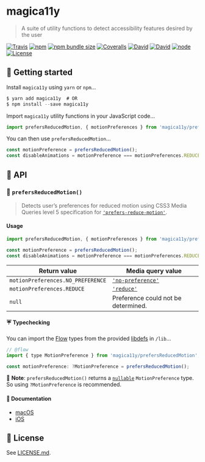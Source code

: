 magica11y
=========
> A suite of utility functions to detect accessibility features desired by the user

[![Travis](https://img.shields.io/travis/magica11y/magica11y.svg?style=for-the-badge "Build status")](https://travis-ci.org/magica11y/magica11y)
[![npm](https://img.shields.io/npm/v/magica11y.svg?style=for-the-badge)](https://www.npmjs.com/package/magica11y)
[![npm bundle size](https://img.shields.io/bundlephobia/minzip/magica11y.svg?style=for-the-badge)](https://www.npmjs.com/package/magica11y)
[![Coveralls](https://img.shields.io/coveralls/magica11y/magica11y.svg?style=for-the-badge "Test coverage status")](https://coveralls.io/r/magica11y/magica11y)
[![David](https://img.shields.io/david/magica11y/magica11y.svg?style=for-the-badge)](https://david-dm.org/magica11y/magica11y)
[![David](https://img.shields.io/david/dev/magica11y/magica11y.svg?style=for-the-badge)](https://david-dm.org/magica11y/magica11y?type=dev)
[![node](https://img.shields.io/node/v/magica11y.svg?style=for-the-badge)](https://www.npmjs.com/package/magica11y)
[![License](https://img.shields.io/github/license/magica11y/magica11y.svg?style=for-the-badge)](LICENSE.md)

## 🚀 Getting started

Install `magica11y` using `yarn` or `npm`…

```js
$ yarn add magica11y  # OR
$ npm install --save magica11y
```

Import `magica11y` utility functions in your JavaScript code…

```js
import prefersReducedMotion, { motionPreferences } from 'magica11y/prefersReducedMotion';
```

You can then use `prefersReducedMotion`…

```js
const motionPreference = prefersReducedMotion();
const disableAnimations = motionPreference === motionPreferences.REDUCE;
```

## 🗼 API

### 🎢 `prefersReducedMotion()`

> Detects user’s preferences for reduced motion using CSS3 Media Queries level 5 specification for [`'prefers-reduce-motion'`](https://drafts.csswg.org/mediaqueries-5/#prefers-reduced-motion).

#### Usage

```js
import prefersReducedMotion, { motionPreferences } from 'magica11y/prefersReducedMotion';

const motionPreference = prefersReducedMotion();
const disableAnimations = motionPreference === motionPreferences.REDUCE;
```

| Return value                      | Media query value                                                                                               |
| --------------------------------- | --------------------------------------------------------------------------------------------------------------- |
| `motionPreferences.NO_PREFERENCE` | [`'no-preference'`](https://drafts.csswg.org/mediaqueries-5/#valdef-media-prefers-reduced-motion-no-preference) |
| `motionPreferences.REDUCE`        | [`'reduce'`](https://drafts.csswg.org/mediaqueries-5/#valdef-media-prefers-reduced-motion-reduce)               |
| `null`                            | Preference could not be determined.                                                                             |

#### ☔️ Typechecking

You can import the [Flow](https://flow.org) types from the provided [libdefs](https://flow.org/en/docs/libdefs) in `/lib`…

```js
// @flow
import { type MotionPreference } from 'magica11y/prefersReducedMotion';

const motionPreference: ?MotionPreference = prefersReducedMotion();
```

🎩 **Note**: `prefersReducedMotion()` returns a [`nullable`](https://flow.org/en/docs/types/primitives/#toc-null-and-void) `MotionPreference` type. So using `?MotionPreference` is recommended.

#### 📝 Documentation

* [macOS](https://support.apple.com/guide/mac-help/unac089/mac)
* [iOS](https://support.apple.com/en-lamr/HT202655)

## :scroll: License

See [LICENSE.md](LICENSE.md).
